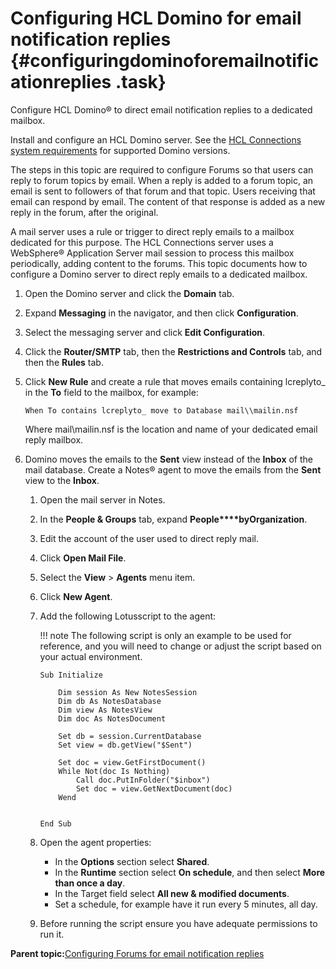 # Configuring HCL Domino for email notification replies {#configuringdominoforemailnotificationreplies .task}

Configure HCL Domino® to direct email notification replies to a dedicated mailbox.

Install and configure an HCL Domino server. See the [HCL Connections system requirements](https://support.hcltechsw.com/csm?id=kb_article&sysparm_article=KB0073654) for supported Domino versions.

The steps in this topic are required to configure Forums so that users can reply to forum topics by email. When a reply is added to a forum topic, an email is sent to followers of that forum and that topic. Users receiving that email can respond by email. The content of that response is added as a new reply in the forum, after the original.

A mail server uses a rule or trigger to direct reply emails to a mailbox dedicated for this purpose. The HCL Connections server uses a WebSphere® Application Server mail session to process this mailbox periodically, adding content to the forums. This topic documents how to configure a Domino server to direct reply emails to a dedicated mailbox.

1.  Open the Domino server and click the **Domain** tab.

2.  Expand **Messaging** in the navigator, and then click **Configuration**.

3.  Select the messaging server and click **Edit Configuration**.

4.  Click the **Router/SMTP** tab, then the **Restrictions and Controls** tab, and then the **Rules** tab.

5.  Click **New Rule** and create a rule that moves emails containing lcreplyto\_ in the **To** field to the mailbox, for example:

    ```
    When To contains lcreplyto_ move to Database mail\\mailin.nsf
    ```

    Where mail\\mailin.nsf is the location and name of your dedicated email reply mailbox.

6.  Domino moves the emails to the **Sent** view instead of the **Inbox** of the mail database. Create a Notes® agent to move the emails from the **Sent** view to the **Inbox**.

    1.  Open the mail server in Notes.

    2.  In the **People & Groups** tab, expand **People****byOrganization**.

    3.  Edit the account of the user used to direct reply mail.

    4.  Click **Open Mail File**.

    5.  Select the **View** \> **Agents** menu item.

    6.  Click **New Agent**.

    7.  Add the following Lotusscript to the agent:

        !!! note
    The following script is only an example to be used for reference, and you will need to change or adjust the script based on your actual environment.

        ```
        Sub Initialize
            
            Dim session As New NotesSession
            Dim db As NotesDatabase
            Dim view As NotesView
            Dim doc As NotesDocument
            
            Set db = session.CurrentDatabase
            Set view = db.getView("$Sent")
            
            Set doc = view.GetFirstDocument()
            While Not(doc Is Nothing)
                Call doc.PutInFolder("$inbox")
                Set doc = view.GetNextDocument(doc)
            Wend
            
            
        End Sub
        ```

    8.  Open the agent properties:

        -   In the **Options** section select **Shared**.
        -   In the **Runtime** section select **On schedule**, and then select **More than once a day**.
        -   In the Target field select **All new & modified documents**.
        -   Set a schedule, for example have it run every 5 minutes, all day.
    9.  Before running the script ensure you have adequate permissions to run it.


**Parent topic:**[Configuring Forums for email notification replies](../admin/c_admin_forums_notification_replies.md)

